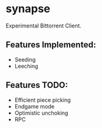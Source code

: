 # synapse
Experimental Bittorrent Client.

## Features Implemented:
* Seeding
* Leeching

## Features TODO:
* Efficient piece picking
* Endgame mode
* Optimistic unchoking
* RPC

